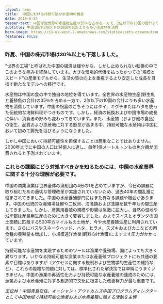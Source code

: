```yaml
---
layout: news
title:  中国における持続可能な水産物の機会
date: 2016-6-24
teaser-text: 中国は全世界の水産物生産の35％を占める一方で、2位以下の10国の合計よりも多い水産物を消費
subtitle: 中国1国で2位以下の10国の合計よりも多い水産物を消費　
hero-image: https://s3-us-west-2.amazonaws.com/staticassets.oceanoutcomes.org/news+and+analysis/hero+images/opportunities-seafood-china-hero.jpg
featured: FALSE
---
```

<h3>昨夏、中国の株式市場は30％以上も下落しました。</h3>

“世界の工場”と呼ばれた中国の経済は緩やかな、しかし止められない転換の中でこのような痛みを経験しています。大きな環境的代償を払ったかつての“規模とスピード”の産業モデルから、生活の質の向上を重視するより安定した成長を目指す新たなモデルへの移行です。
 
水産物は中国の食の中で独自の地位を得ています。全世界の水産物生産(野生魚と養殖魚の合計)の35％を占める一方で、2位以下の10国の合計よりも多い水産物を消費しています。中国の祝宴のごちそうにはタイ、キグチまたはハタを使った伝統的な海鮮料理がつきものです。しかし、経済の転換および中国市場の成長に伴い、消費者の好みも変わってきています。また、水産物（および他の食品）の衛生、品質および原産地に対する懸念が高まる中、持続可能な水産物は中国において初めて脚光を浴びるようになりました。

しかし中国において持続可能性を担保することは簡単なことではありません。2030年までに中国の人口は14億人に達し、毎年1億メートルトンもの魚介類が消費されると予測されています。

<h3>これらの課題にどう対処すべきかを知るためには、中国の水産業界に関する十分な理解が必要です。</h3>

中国の商業漁業は世界全体の漁船団の4分の1を占めていますが、今日の課題に取り組むための適切な管理改革が実施されていないため、過去40年の間乱獲に悩まされてきました。中国の水産養殖部門にはまた異なる課題や機会があります。中国の伝統的な養殖場は鯉や二枚貝、海藻類および藻類を数千年もの間生産してきました。しかし、産業用養殖の規模や影響は急激に拡大し、自然の湿地や沿岸部は産業用生産のために大きく変容しました。およそスイスとオランダの国土面積に匹敵する500平方マイルもの土地が、今や水産養殖生産に利用されています。さらにバスやスネークヘッド、ハタ、ヒラメ、スズキおよびカニなどの肉食種の養殖量も増加し、小規模遠洋漁業(飼料向け漁獲)にますます圧力がかかっています。

持続可能な水産物を実現するためのツールは漁業や養殖場、国によっても大きく異なります。いかなる持続可能な漁業または水産養殖プロジェクトにも共通の要素や目標はありますが（アクセスに関する規制および生物学的生産性の維持など）、これらの複雑な問題に対しては、標準化された解決策では単純にうまくいきません。中国の漁業の再活性化および持続可能な水産養殖の達成のためには、漁業および水産養殖に対する創造的で文化に根差した改善努力が最も重要です。

*王松林：中国青島在住、オーシャン・アウトカムズ中国プログラムディレクターとして中国地域で持続可能な漁業および水産養殖に関する活動を主導*
